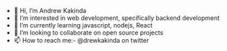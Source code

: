 - 👋 Hi, I’m Andrew Kakinda
- 👀 I’m interested in web development, specifically backend development
- 🌱 I’m currently learning javascript, nodejs, React 
- 💞️ I’m looking to collaborate on open source projects
- 📫 How to reach me:- @drewkakinda on twitter

<!---
DrewKakinda/DrewKakinda is a ✨ special ✨ repository because its `README.md` (this file) appears on your GitHub profile.
You can click the Preview link to take a look at your changes.
--->
